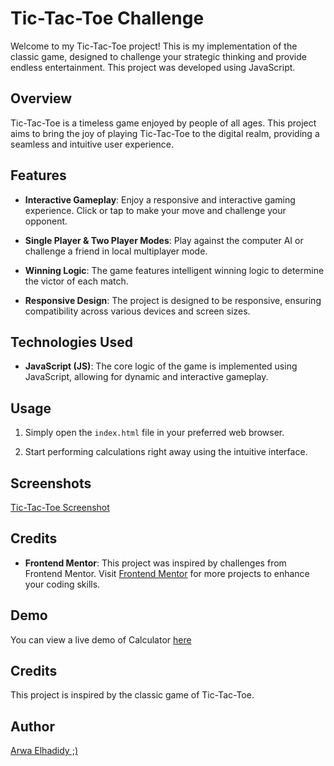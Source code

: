 # Tic-Tac-Toe Challenge

Welcome to my Tic-Tac-Toe project! This is my implementation of the classic game, designed to challenge your strategic thinking and provide endless entertainment. This project was developed using JavaScript.

## Overview

Tic-Tac-Toe is a timeless game enjoyed by people of all ages. This project aims to bring the joy of playing Tic-Tac-Toe to the digital realm, providing a seamless and intuitive user experience.

## Features

- **Interactive Gameplay**: Enjoy a responsive and interactive gaming experience. Click or tap to make your move and challenge your opponent.

- **Single Player & Two Player Modes**: Play against the computer AI or challenge a friend in local multiplayer mode.

- **Winning Logic**: The game features intelligent winning logic to determine the victor of each match.

- **Responsive Design**: The project is designed to be responsive, ensuring compatibility across various devices and screen sizes.

## Technologies Used

- **JavaScript (JS)**: The core logic of the game is implemented using JavaScript, allowing for dynamic and interactive gameplay.

## Usage

1. Simply open the `index.html` file in your preferred web browser.

2. Start performing calculations right away using the intuitive interface.

## Screenshots

[Tic-Tac-Toe Screenshot](https://github.com/ArwaElhadidy/Tic-Tac-Toe/blob/main/Screenshot%20(175).png)

## Credits

- **Frontend Mentor**: This project was inspired by challenges from Frontend Mentor. Visit [Frontend Mentor](https://www.frontendmentor.io) for more projects to enhance your coding skills.

## Demo

You can view a live demo of Calculator [here](https://arwaelhadidy.github.io/Tic-Tac-Toe/)

## Credits
This project is inspired by the classic game of Tic-Tac-Toe.
## Author
[Arwa Elhadidy ;)](https://github.com/ArwaElhadidy)

